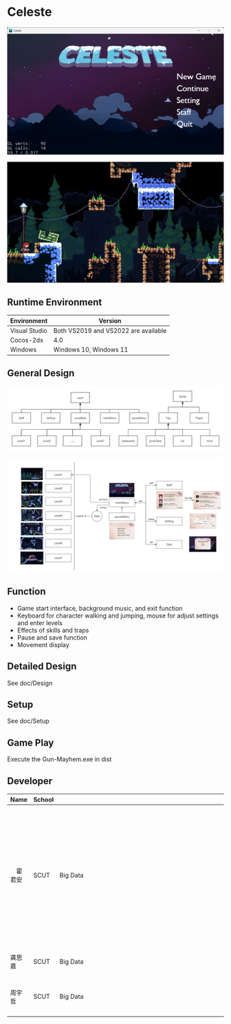 # Celeste

![image](https://github.com/LionKk99/Celeste/blob/master/README_image/mainMenu.png)

![image](https://github.com/LionKk99/Celeste/blob/master/README_image/level.png)

## Runtime Environment

|  Environment   | Version  |
|  ----  | ----  |
| Visual Studio  | Both VS2019 and VS2022 are available|
| Cocos-2dx  | 4.0 |
| Windows  | Windows 10, Windows 11 |

## General Design

![image](https://github.com/LionKk99/Celeste/blob/master/README_image/UML11.png)

![image](https://github.com/LionKk99/Celeste/blob/master/README_image/UML33.png)

## Function

*	Game start interface, background music, and exit function
*	Keyboard for character walking and jumping, mouse for adjust settings and enter levels
*	Effects of skills and traps
*	Pause and save function
*	Movement display

## Detailed Design

See doc/Design

## Setup

See doc/Setup

## Game Play

Execute the Gun-Mayhem.exe in dist

## Developer

|  Name  | School  | Major | Work |
|  -------  | ----  | ----  | ----  |
| &emsp;霍君安 | SCUT | <div style="width:1000pt">Big Data </div> | Overall framework writing, Designing the main interface ,Player Class, Trap Class, Level Base Class, Special effect, Material organization, Animation management, Music & Sound, Debug |
| 龚思嘉  | SCUT | Big Data | UI Design, Setting, Staff, Database, Debug |
| 周宇哲  | SCUT | Big Data | Level Class, Level Base, Physical collision, Debug |
